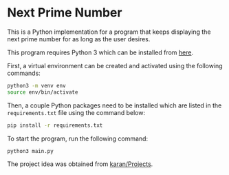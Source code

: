# Next Prime Number
This is a Python implementation for a program that keeps displaying the next prime number for as long as the user desires.

This program requires Python 3 which can be installed from [here](https://www.python.org/downloads/).

First, a virtual environment can be created and activated using the following commands:

```bash
python3 -m venv env
source env/bin/activate
```

Then, a couple Python packages need to be installed which are listed in the `requirements.txt` file using the command below:
```bash
pip install -r requirements.txt
```

To start the program, run the following command:
```bash
python3 main.py
```
The project idea was obtained from [karan/Projects](https://github.com/karan/Projects#numbers).
